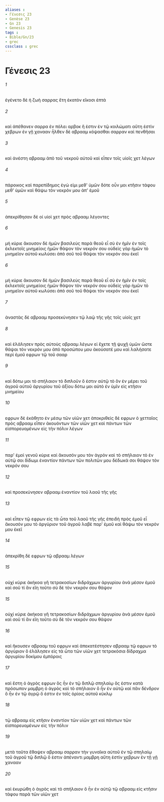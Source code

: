 ```yaml
---
aliases : 
- Γένεσις 23
- Genèse 23
- Gn 23
- Genesis 23
tags : 
- Bible/Gn/23
- grec
cssclass : grec
---
```


# Γένεσις 23

###### 1
ἐγένετο δὲ ἡ ζωὴ σαρρας ἔτη ἑκατὸν εἴκοσι ἑπτά
###### 2
καὶ ἀπέθανεν σαρρα ἐν πόλει αρβοκ ἥ ἐστιν ἐν τῷ κοιλώματι αὕτη ἐστὶν χεβρων ἐν γῇ χανααν ἦλθεν δὲ αβρααμ κόψασθαι σαρραν καὶ πενθῆσαι
###### 3
καὶ ἀνέστη αβρααμ ἀπὸ τοῦ νεκροῦ αὐτοῦ καὶ εἶπεν τοῖς υἱοῖς χετ λέγων
###### 4
πάροικος καὶ παρεπίδημος ἐγώ εἰμι μεθ' ὑμῶν δότε οὖν μοι κτῆσιν τάφου μεθ' ὑμῶν καὶ θάψω τὸν νεκρόν μου ἀπ' ἐμοῦ
###### 5
ἀπεκρίθησαν δὲ οἱ υἱοὶ χετ πρὸς αβρααμ λέγοντες
###### 6
μή κύριε ἄκουσον δὲ ἡμῶν βασιλεὺς παρὰ θεοῦ εἶ σὺ ἐν ἡμῖν ἐν τοῖς ἐκλεκτοῖς μνημείοις ἡμῶν θάψον τὸν νεκρόν σου οὐδεὶς γὰρ ἡμῶν τὸ μνημεῖον αὐτοῦ κωλύσει ἀπὸ σοῦ τοῦ θάψαι τὸν νεκρόν σου ἐκεῖ
###### 6
μή κύριε ἄκουσον δὲ ἡμῶν βασιλεὺς παρὰ θεοῦ εἶ σὺ ἐν ἡμῖν ἐν τοῖς ἐκλεκτοῖς μνημείοις ἡμῶν θάψον τὸν νεκρόν σου οὐδεὶς γὰρ ἡμῶν τὸ μνημεῖον αὐτοῦ κωλύσει ἀπὸ σοῦ τοῦ θάψαι τὸν νεκρόν σου ἐκεῖ
###### 7
ἀναστὰς δὲ αβρααμ προσεκύνησεν τῷ λαῷ τῆς γῆς τοῖς υἱοῖς χετ
###### 8
καὶ ἐλάλησεν πρὸς αὐτοὺς αβρααμ λέγων εἰ ἔχετε τῇ ψυχῇ ὑμῶν ὥστε θάψαι τὸν νεκρόν μου ἀπὸ προσώπου μου ἀκούσατέ μου καὶ λαλήσατε περὶ ἐμοῦ εφρων τῷ τοῦ σααρ
###### 9
καὶ δότω μοι τὸ σπήλαιον τὸ διπλοῦν ὅ ἐστιν αὐτῷ τὸ ὂν ἐν μέρει τοῦ ἀγροῦ αὐτοῦ ἀργυρίου τοῦ ἀξίου δότω μοι αὐτὸ ἐν ὑμῖν εἰς κτῆσιν μνημείου
###### 10
εφρων δὲ ἐκάθητο ἐν μέσῳ τῶν υἱῶν χετ ἀποκριθεὶς δὲ εφρων ὁ χετταῖος πρὸς αβρααμ εἶπεν ἀκουόντων τῶν υἱῶν χετ καὶ πάντων τῶν εἰσπορευομένων εἰς τὴν πόλιν λέγων
###### 11
παρ' ἐμοὶ γενοῦ κύριε καὶ ἄκουσόν μου τὸν ἀγρὸν καὶ τὸ σπήλαιον τὸ ἐν αὐτῷ σοι δίδωμι ἐναντίον πάντων τῶν πολιτῶν μου δέδωκά σοι θάψον τὸν νεκρόν σου
###### 12
καὶ προσεκύνησεν αβρααμ ἐναντίον τοῦ λαοῦ τῆς γῆς
###### 13
καὶ εἶπεν τῷ εφρων εἰς τὰ ὦτα τοῦ λαοῦ τῆς γῆς ἐπειδὴ πρὸς ἐμοῦ εἶ ἄκουσόν μου τὸ ἀργύριον τοῦ ἀγροῦ λαβὲ παρ' ἐμοῦ καὶ θάψω τὸν νεκρόν μου ἐκεῖ
###### 14
ἀπεκρίθη δὲ εφρων τῷ αβρααμ λέγων
###### 15
οὐχί κύριε ἀκήκοα γῆ τετρακοσίων διδράχμων ἀργυρίου ἀνὰ μέσον ἐμοῦ καὶ σοῦ τί ἂν εἴη τοῦτο σὺ δὲ τὸν νεκρόν σου θάψον
###### 15
οὐχί κύριε ἀκήκοα γῆ τετρακοσίων διδράχμων ἀργυρίου ἀνὰ μέσον ἐμοῦ καὶ σοῦ τί ἂν εἴη τοῦτο σὺ δὲ τὸν νεκρόν σου θάψον
###### 16
καὶ ἤκουσεν αβρααμ τοῦ εφρων καὶ ἀπεκατέστησεν αβρααμ τῷ εφρων τὸ ἀργύριον ὃ ἐλάλησεν εἰς τὰ ὦτα τῶν υἱῶν χετ τετρακόσια δίδραχμα ἀργυρίου δοκίμου ἐμπόροις
###### 17
καὶ ἔστη ὁ ἀγρὸς εφρων ὃς ἦν ἐν τῷ διπλῷ σπηλαίῳ ὅς ἐστιν κατὰ πρόσωπον μαμβρη ὁ ἀγρὸς καὶ τὸ σπήλαιον ὃ ἦν ἐν αὐτῷ καὶ πᾶν δένδρον ὃ ἦν ἐν τῷ ἀγρῷ ὅ ἐστιν ἐν τοῖς ὁρίοις αὐτοῦ κύκλῳ
###### 18
τῷ αβρααμ εἰς κτῆσιν ἐναντίον τῶν υἱῶν χετ καὶ πάντων τῶν εἰσπορευομένων εἰς τὴν πόλιν
###### 19
μετὰ ταῦτα ἔθαψεν αβρααμ σαρραν τὴν γυναῖκα αὐτοῦ ἐν τῷ σπηλαίῳ τοῦ ἀγροῦ τῷ διπλῷ ὅ ἐστιν ἀπέναντι μαμβρη αὕτη ἐστὶν χεβρων ἐν τῇ γῇ χανααν
###### 20
καὶ ἐκυρώθη ὁ ἀγρὸς καὶ τὸ σπήλαιον ὃ ἦν ἐν αὐτῷ τῷ αβρααμ εἰς κτῆσιν τάφου παρὰ τῶν υἱῶν χετ

